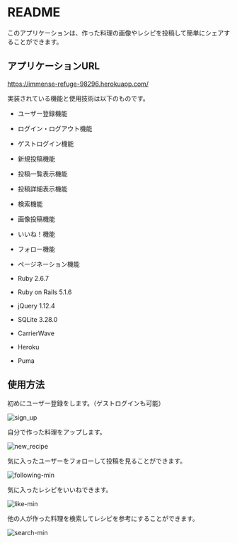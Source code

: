 # README

このアプリケーションは、作った料理の画像やレシピを投稿して簡単にシェアすることができます。

## アプリケーションURL

https://immense-refuge-98296.herokuapp.com/


実装されている機能と使用技術は以下のものです。

* ユーザー登録機能

* ログイン・ログアウト機能

* ゲストログイン機能

* 新規投稿機能

* 投稿一覧表示機能

* 投稿詳細表示機能

* 検索機能

* 画像投稿機能

* いいね！機能

* フォロー機能

* ページネーション機能

* Ruby 2.6.7

* Ruby on Rails 5.1.6

* jQuery 1.12.4

* SQLite 3.28.0

* CarrierWave

* Heroku

* Puma

## 使用方法

初めにユーザー登録をします。（ゲストログインも可能）

![sign_up](https://user-images.githubusercontent.com/80524490/133762769-2dbadf67-527f-4973-901c-a390c336dabc.gif)

自分で作った料理をアップします。

![new_recipe](https://user-images.githubusercontent.com/80524490/133764207-3d7340b1-3545-4279-8d15-f7140890aa0f.gif)

気に入ったユーザーをフォローして投稿を見ることができます。

![following-min](https://user-images.githubusercontent.com/80524490/133764971-0264bb24-a207-4aaa-aa4d-2bf2ce9e7487.gif)

気に入ったレシピをいいねできます。

![like-min](https://user-images.githubusercontent.com/80524490/133765575-7dfda16b-3b1e-4ca8-b9a7-450594df157c.gif)

他の人が作った料理を検索してレシピを参考にすることができます。

![search-min](https://user-images.githubusercontent.com/80524490/133765997-c52eb220-ebdb-4a80-b83d-859ca1b6d664.gif)